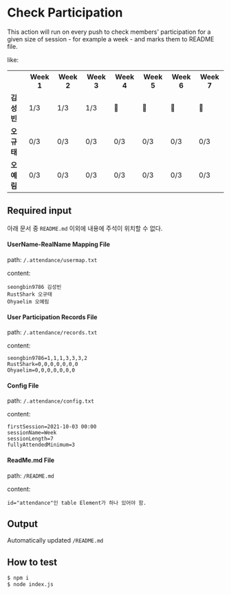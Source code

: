 # Check Participation

This action will run on every push to check members' participation for a given size of session - for example a week - and marks them to README file.

like:
<table id="attendance"><tr>        <th></th> <!-- 이 부분은 이름 영역이라 빈 column -->        <th><strong>Week 1</strong></th><th><strong>Week 2</strong></th><th><strong>Week 3</strong></th><th><strong>Week 4</strong></th><th><strong>Week 5</strong></th><th><strong>Week 6</strong></th><th><strong>Week 7</strong></th>      </tr><tr>        <td><strong>김성빈</strong></td>        <td>1/3</td><td>1/3</td><td>1/3</td><td>💯</td><td>💯</td><td>💯</td><td>💯</td>      </tr><tr>        <td><strong>오규태</strong></td>        <td>0/3</td><td>0/3</td><td>0/3</td><td>0/3</td><td>0/3</td><td>0/3</td><td>0/3</td>      </tr><tr>        <td><strong>오예림</strong></td>        <td>0/3</td><td>0/3</td><td>0/3</td><td>0/3</td><td>0/3</td><td>0/3</td><td>0/3</td>      </tr></table>

## Required input

아래 문서 중 `README.md` 이외에 내용에 주석이 위치할 수 없다.

#### UserName-RealName Mapping File


path: `/.attendance/usermap.txt`

content:
```
seongbin9786 김성빈
RustShark 오규태
Ohyaelim 오예림
```

#### User Participation Records File

path: `/.attendance/records.txt`

content:
```
seongbin9786=1,1,1,3,3,3,2
RustShark=0,0,0,0,0,0,0
Ohyaelim=0,0,0,0,0,0,0
```

#### Config File

path: `/.attendance/config.txt`

content:
```
firstSession=2021-10-03 00:00
sessionName=Week
sessionLength=7
fullyAttendedMinimum=3
```

#### ReadMe.md File

path: `/README.md` 

content:
```
id="attendance"인 table Element가 하나 있어야 함.
```

## Output

Automatically updated `/README.md`

## How to test

```bash
$ npm i
$ node index.js
```
